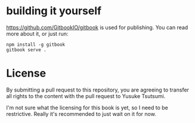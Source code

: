 # building it yourself

https://github.com/GitbookIO/gitbook is used for publishing. You can
read more about it, or just run:

    npm install -g gitbook
    gitbook serve .

# License

By submitting a pull request to this repository, you are agreeing to
transfer all rights to the content with the pull request to Yusuke Tsutsumi.

I'm not sure what the licensing for this book is yet, so I need to be
restrictive. Really it's recommended to just wait on it for now.
